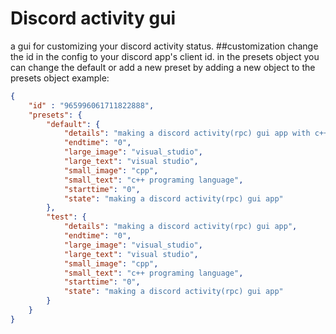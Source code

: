 # Discord activity gui
a gui for customizing your discord activity status.
##customization
change the id in the config to your discord app's client id.
in the presets object you can change the default or add a new preset by adding a new object to the presets object
example:
```json
{
	"id" : "965996061711822888",
	"presets": {
		"default": {
			"details": "making a discord activity(rpc) gui app with c++",
			"endtime": "0",
			"large_image": "visual_studio",
			"large_text": "visual studio",
			"small_image": "cpp",
			"small_text": "c++ programing language",
			"starttime": "0",
			"state": "making a discord activity(rpc) gui app"
		},
		"test": {
			"details": "making a discord activity(rpc) gui app",
			"endtime": "0",
			"large_image": "visual_studio",
			"large_text": "visual studio",
			"small_image": "cpp",
			"small_text": "c++ programing language",
			"starttime": "0",
			"state": "making a discord activity(rpc) gui app"
		}
	}
}
```
